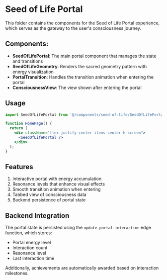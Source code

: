 
# Seed of Life Portal

This folder contains the components for the Seed of Life Portal experience, which serves as the gateway to the user's consciousness journey.

## Components:

- **SeedOfLifePortal**: The main portal component that manages the state and transitions
- **SeedOfLifeGeometry**: Renders the sacred geometry pattern with energy visualization
- **PortalTransition**: Handles the transition animation when entering the portal
- **ConsciousnessView**: The view shown after entering the portal

## Usage

```jsx
import SeedOfLifePortal from '@/components/seed-of-life/SeedOfLifePortal';

function HomePage() {
  return (
    <div className="flex justify-center items-center h-screen">
      <SeedOfLifePortal />
    </div>
  );
}
```

## Features

1. Interactive portal with energy accumulation
2. Resonance levels that enhance visual effects
3. Smooth transition animation when entering
4. Tabbed view of consciousness data
5. Backend persistence of portal state

## Backend Integration

The portal state is persisted using the `update-portal-interaction` edge function, which stores:

- Portal energy level
- Interaction count
- Resonance level
- Last interaction time

Additionally, achievements are automatically awarded based on interaction milestones.
